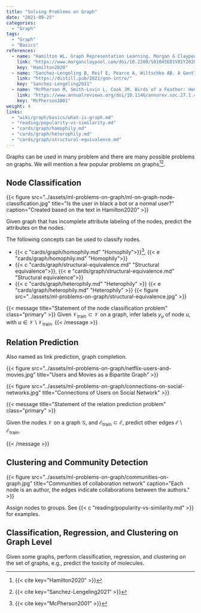 ```yaml
---
title: "Solving Problems on Graph"
date: "2021-09-25"
categories:
  - "Graph"
tags:
  - "Graph"
  - "Basics"
references:
  - name: "Hamilton WL. Graph Representation Learning. Morgan & Claypool Publishers; 2020. pp. 1–159. doi:10.2200/S01045ED1V01Y202009AIM046"
    link: "https://www.morganclaypool.com/doi/10.2200/S01045ED1V01Y202009AIM046"
    key: "Hamilton2020"
  - name: "Sanchez-Lengeling B, Reif E, Pearce A, Wiltschko AB. A Gentle Introduction to Graph Neural Networks. Distill. 2021;6. doi:10.23915/distill.00033"
    link: "https://distill.pub/2021/gnn-intro/"
    key: "Sanchez-Lengeling2021"
  - name: "McPherson M, Smith-Lovin L, Cook JM. Birds of a Feather: Homophily in Social Networks. Annu Rev Sociol. 2001;27: 415–444. doi:10.1146/annurev.soc.27.1.415"
    link: "https://www.annualreviews.org/doi/10.1146/annurev.soc.27.1.415"
    key: "McPherson2001"
weight: 4
links:
  - "wiki/graph/basics/what-is-graph.md"
  - "reading/popularity-vs-similarity.md"
  - "cards/graph/homophily.md"
  - "cards/graph/heterophily.md"
  - "cards/graph/structural-equivalence.md"
---
```


Graphs can be used in many problem and there are many possible problems on graphs. We will mention a few popular problems on graphs[^Hamilton2020][^Sanchez-Lengeling2021].

## Node Classification

{{< figure src="../assets/ml-problems-on-graph/ml-on-graph-node-classification.jpg" title="Is the user in black a bot or a normal user?" caption="Created based on the text in Hamilton2020" >}}

Given graph that has incomplete attribute labeling of the nodes, predict the attributes on the nodes.


The following concepts can be used to classify nodes.

- {{< c "cards/graph/homophily.md" "Homophily">}}[^McPherson2001],
  {{< e "cards/graph/homophily.md" "Homophily">}}
- {{< c "cards/graph/structural-equivalence.md" "Structural equivalence">}},
  {{< e "cards/graph/structural-equivalence.md" "Structural equivalence">}}
- {{< c "cards/graph/heterophily.md" "Heterophily" >}}
  {{< e "cards/graph/heterophily.md" "Heterophily" >}}
  {{< figure src="../assets/ml-problems-on-graph/structural-equivalence.jpg" >}}



{{< message title="Statement of the node classification problem" class="primary" >}}
Given $\mathcal V_{\mathrm{train}}\subset \mathcal V$ on a graph, infer labels $y_u$ of node $u$, with $u\in \mathcal V\setminus \mathcal V_{\mathrm{train}}$.
{{< /message >}}

## Relation Prediction

Also named as link prediction, graph completion.

{{< figure src="../assets/ml-problems-on-graph/netflix-users-and-movies.jpg" title="Users and Movies as a Bipartite Graph" >}}

{{< figure src="../assets/ml-problems-on-graph/connections-on-social-networks.jpg" title="Connections of Users on Social Network" >}}



{{< message title="Statement of the relation prediction problem" class="primary" >}}

Given the nodes $\mathcal V$ on a graph $\mathcal G$, and $\mathcal E_{\text{train}}\subset \mathcal E$, predict other edges $\mathcal E \setminus \mathcal E_{\text{train}}$.


{{< /message >}}




## Clustering and Community Detection

{{< figure src="../assets/ml-problems-on-graph/communities-on-graph.jpg" title="Communities of collaboration network" caption="Each node is an author, the edges indicate collaborations between the authors." >}}

Assign nodes to groups. See {{< c "reading/popularity-vs-similarity.md" >}} for examples.


## Classification, Regression, and Clustering on Graph Level

Given some graphs, perform classification, regression, and clustering on the set of graphs, e.g., predict the toxicity of molecules.



[^Hamilton2020]: {{< cite key="Hamilton2020" >}}

[^Sanchez-Lengeling2021]: {{< cite key="Sanchez-Lengeling2021" >}}

[^McPherson2001]: {{< cite key="McPherson2001" >}}